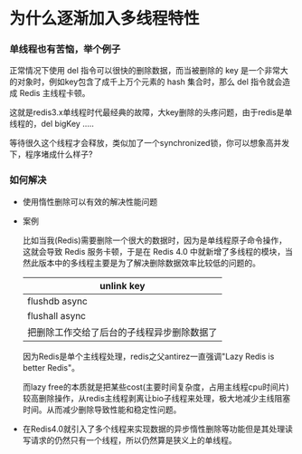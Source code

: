 # 为什么逐渐加入多线程特性

### 单线程也有苦恼，举个例子

正常情况下使用 del 指令可以很快的删除数据，而当被删除的 key 是一个非常大的对象时，例如key包含了成千上万个元素的 hash 集合时，那么 del 指令就会造成 Redis 主线程卡顿。

这就是redis3.x单线程时代最经典的故障，大key删除的头疼问题，由于redis是单线程的，del bigKey .....

等待很久这个线程才会释放，类似加了一个synchronized锁，你可以想象高并发下，程序堵成什么样子?

### 如何解决

- 使用惰性删除可以有效的解决性能问题

- 案例

  比如当我(Redis)需要删除一个很大的数据时，因为是单线程原子命令操作，这就会导致 Redis 服务卡顿，于是在 Redis 4.0 中就新增了多线程的模块，当然此版本中的多线程主要是为了解决删除数据效率比较低的问题的。

  | unlink key            |
  | --------------------- |
  | flushdb async         |
  | flushall async        |
  | 把删除工作交给了后台的子线程异步删除数据了 |

  因为Redis是单个主线程处理，redis之父antirez一直强调"Lazy Redis is better Redis"。

  而lazy free的本质就是把某些cost(主要时间复杂度，占用主线程cpu时间片)较高删除操作，从redis主线程剥离让bio子线程来处理，极大地减少主线阻塞时间。从而减少删除导致性能和稳定性问题。

- 在Redis4.0就引入了多个线程来实现数据的异步惰性删除等功能但是其处理读写请求的仍然只有一个线程，所以仍然算是狭义上的单线程。








